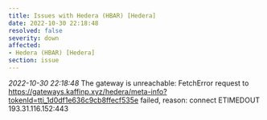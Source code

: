 ```yaml
---
title: Issues with Hedera (HBAR) [Hedera]
date: 2022-10-30 22:18:48
resolved: false
severity: down
affected:
- Hedera (HBAR) [Hedera]
section: issue
---
```


*2022-10-30 22:18:48* The gateway is unreachable: FetchError request to https://gateways.kaffinp.xyz/hedera/meta-info?tokenId=tti_1d0df1e636c9cb8ffecf535e failed, reason: connect ETIMEDOUT 193.31.116.152:443